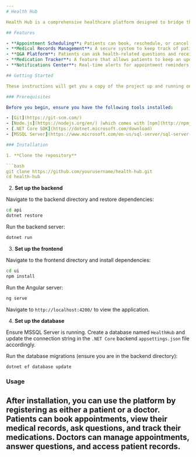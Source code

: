 ```yaml
---
# Health Hub

Health Hub is a comprehensive healthcare platform designed to bridge the gap between patients and doctors. It facilitates easy appointment scheduling, maintains detailed patient medical records, offers a Q&A platform for immediate queries, and manages medication lists along with timely notifications. Built with Angular for the frontend, .NET 7 for the backend, and MSSQL for database management, Health Hub aims to streamline the healthcare process for both patients and medical professionals.

## Features

- **Appointment Scheduling**: Patients can book, reschedule, or cancel appointments with doctors.
- **Medical Records Management**: A secure system to keep track of patient visits, diagnoses, and treatments over time.
- **Q&A Platform**: Patients can ask health-related questions and receive expert answers from doctors.
- **Medication Tracker**: A feature that allows patients to keep an updated list of medications and receive refill reminders.
- **Notifications Center**: Real-time alerts for appointment reminders, health tips, and answers to queries.

## Getting Started

These instructions will get you a copy of the project up and running on your local machine for development and testing purposes.

### Prerequisites

Before you begin, ensure you have the following tools installed:

- [Git](https://git-scm.com/)
- [Node.js](https://nodejs.org/en/) (which comes with [npm](http://npmjs.com/))
- [.NET Core SDK](https://dotnet.microsoft.com/download)
- [MSSQL Server](https://www.microsoft.com/en-us/sql-server/sql-server-downloads)

### Installation

1. **Clone the repository**

```bash
git clone https://github.com/yourusername/health-hub.git
cd health-hub
```

2. **Set up the backend**

Navigate to the backend directory and restore dependencies:

```bash
cd api
dotnet restore
```

Run the backend server:

```bash
dotnet run
```

3. **Set up the frontend**

Navigate to the frontend directory and install dependencies:

```bash
cd ui
npm install
```

Run the Angular server:

```bash
ng serve
```

Navigate to `http://localhost:4200/` to view the application.

4. **Set up the database**

Ensure MSSQL Server is running. Create a database named `HealthHub` and update the connection string in the `.NET Core` backend `appsettings.json` file accordingly.

Run the database migrations (ensure you are in the backend directory):

```bash
dotnet ef database update
```

### Usage

After installation, you can use the platform by registering as either a patient or a doctor. Patients can book appointments, view their medical records, ask questions, and track their medications. Doctors can manage appointments, answer questions, and access patient records.
---
```

